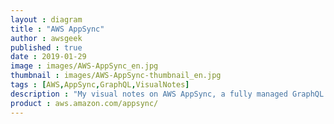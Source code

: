 ```yaml
---
layout : diagram
title : "AWS AppSync"
author : awsgeek
published : true
date : 2019-01-29
image : images/AWS-AppSync_en.jpg
thumbnail : images/AWS-AppSync-thumbnail_en.jpg
tags : [AWS,AppSync,GraphQL,VisualNotes]
description : "My visual notes on AWS AppSync, a fully managed GraphQL service and serverless backend for your web, mobile & enterprise apps, with real-time subscriptions and offline data access"
product : aws.amazon.com/appsync/
---
```

